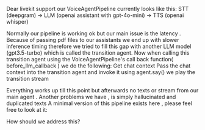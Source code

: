 Dear  livekit support our VoiceAgentPipeline currently looks like this:
STT (deepgram) -> LLM (openai assistant with gpt-4o-mini) -> TTS (openai whisper)

Normally our pipeline is working ok but our main issue is the latency .
Because of passing pdf files to our assistants we end up with slower inference timing therefore we tried to fill this gap with another LLM model (gpt3.5-turbo) which is called the transition agent.
Now when calling this transition agent using the VoiceAgentPipeline's call back function( before_llm_callback   ) we do the following:
Get chat context
Pass the chat context into the transition agent and invoke it
using agent.say() we play the transition stream

Everything works up till this point but afterwards no texts or stream from our main agent .
Another problems we have , is simply hallucinated and duplicated texts
A minimal version of this pipeline exists here , please feel free to look at it:


How should we address this?